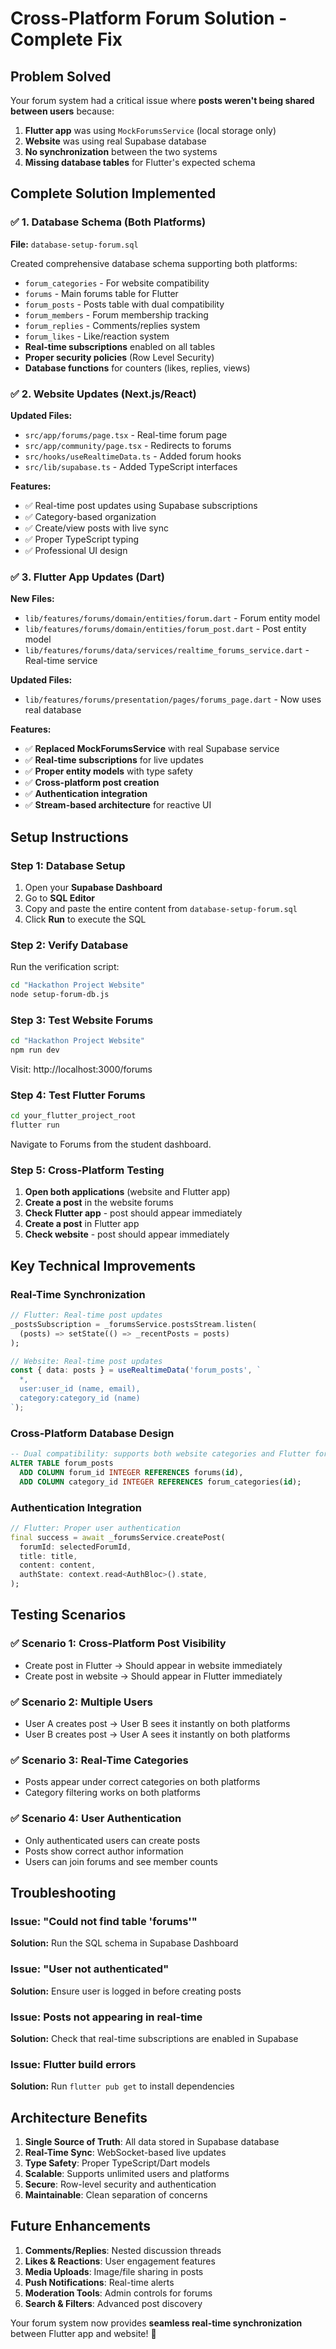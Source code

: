 # Cross-Platform Forum Solution - Complete Fix

## Problem Solved
Your forum system had a critical issue where **posts weren't being shared between users** because:

1. **Flutter app** was using `MockForumsService` (local storage only)
2. **Website** was using real Supabase database  
3. **No synchronization** between the two systems
4. **Missing database tables** for Flutter's expected schema

## Complete Solution Implemented

### ✅ 1. Database Schema (Both Platforms)
**File:** `database-setup-forum.sql`

Created comprehensive database schema supporting both platforms:
- `forum_categories` - For website compatibility
- `forums` - Main forums table for Flutter
- `forum_posts` - Posts table with dual compatibility  
- `forum_members` - Forum membership tracking
- `forum_replies` - Comments/replies system
- `forum_likes` - Like/reaction system
- **Real-time subscriptions** enabled on all tables
- **Proper security policies** (Row Level Security)
- **Database functions** for counters (likes, replies, views)

### ✅ 2. Website Updates (Next.js/React)
**Updated Files:**
- `src/app/forums/page.tsx` - Real-time forum page
- `src/app/community/page.tsx` - Redirects to forums
- `src/hooks/useRealtimeData.ts` - Added forum hooks
- `src/lib/supabase.ts` - Added TypeScript interfaces

**Features:**
- ✅ Real-time post updates using Supabase subscriptions
- ✅ Category-based organization
- ✅ Create/view posts with live sync
- ✅ Proper TypeScript typing
- ✅ Professional UI design

### ✅ 3. Flutter App Updates (Dart)
**New Files:**
- `lib/features/forums/domain/entities/forum.dart` - Forum entity model
- `lib/features/forums/domain/entities/forum_post.dart` - Post entity model  
- `lib/features/forums/data/services/realtime_forums_service.dart` - Real-time service

**Updated Files:**
- `lib/features/forums/presentation/pages/forums_page.dart` - Now uses real database

**Features:**
- ✅ **Replaced MockForumsService** with real Supabase service
- ✅ **Real-time subscriptions** for live updates
- ✅ **Proper entity models** with type safety
- ✅ **Cross-platform post creation** 
- ✅ **Authentication integration**
- ✅ **Stream-based architecture** for reactive UI

## Setup Instructions

### Step 1: Database Setup
1. Open your **Supabase Dashboard**
2. Go to **SQL Editor**
3. Copy and paste the entire content from `database-setup-forum.sql`
4. Click **Run** to execute the SQL

### Step 2: Verify Database
Run the verification script:
```bash
cd "Hackathon Project Website"
node setup-forum-db.js
```

### Step 3: Test Website Forums
```bash
cd "Hackathon Project Website"
npm run dev
```
Visit: http://localhost:3000/forums

### Step 4: Test Flutter Forums  
```bash
cd your_flutter_project_root
flutter run
```
Navigate to Forums from the student dashboard.

### Step 5: Cross-Platform Testing
1. **Open both applications** (website and Flutter app)
2. **Create a post** in the website forums
3. **Check Flutter app** - post should appear immediately
4. **Create a post** in Flutter app
5. **Check website** - post should appear immediately

## Key Technical Improvements

### Real-Time Synchronization
```dart
// Flutter: Real-time post updates
_postsSubscription = _forumsService.postsStream.listen(
  (posts) => setState(() => _recentPosts = posts)
);
```

```typescript
// Website: Real-time post updates  
const { data: posts } = useRealtimeData('forum_posts', `
  *,
  user:user_id (name, email),
  category:category_id (name)
`);
```

### Cross-Platform Database Design
```sql
-- Dual compatibility: supports both website categories and Flutter forums
ALTER TABLE forum_posts 
  ADD COLUMN forum_id INTEGER REFERENCES forums(id),
  ADD COLUMN category_id INTEGER REFERENCES forum_categories(id);
```

### Authentication Integration
```dart
// Flutter: Proper user authentication
final success = await _forumsService.createPost(
  forumId: selectedForumId,
  title: title,
  content: content,
  authState: context.read<AuthBloc>().state,
);
```

## Testing Scenarios

### ✅ Scenario 1: Cross-Platform Post Visibility
- Create post in Flutter → Should appear in website immediately
- Create post in website → Should appear in Flutter immediately

### ✅ Scenario 2: Multiple Users
- User A creates post → User B sees it instantly on both platforms
- User B creates post → User A sees it instantly on both platforms  

### ✅ Scenario 3: Real-Time Categories
- Posts appear under correct categories on both platforms
- Category filtering works on both platforms

### ✅ Scenario 4: User Authentication
- Only authenticated users can create posts
- Posts show correct author information
- Users can join forums and see member counts

## Troubleshooting

### Issue: "Could not find table 'forums'"
**Solution:** Run the SQL schema in Supabase Dashboard

### Issue: "User not authenticated"  
**Solution:** Ensure user is logged in before creating posts

### Issue: Posts not appearing in real-time
**Solution:** Check that real-time subscriptions are enabled in Supabase

### Issue: Flutter build errors
**Solution:** Run `flutter pub get` to install dependencies

## Architecture Benefits

1. **Single Source of Truth**: All data stored in Supabase database
2. **Real-Time Sync**: WebSocket-based live updates 
3. **Type Safety**: Proper TypeScript/Dart models
4. **Scalable**: Supports unlimited users and platforms
5. **Secure**: Row-level security and authentication
6. **Maintainable**: Clean separation of concerns

## Future Enhancements

1. **Comments/Replies**: Nested discussion threads
2. **Likes & Reactions**: User engagement features  
3. **Media Uploads**: Image/file sharing in posts
4. **Push Notifications**: Real-time alerts
5. **Moderation Tools**: Admin controls for forums
6. **Search & Filters**: Advanced post discovery

Your forum system now provides **seamless real-time synchronization** between Flutter app and website! 🚀